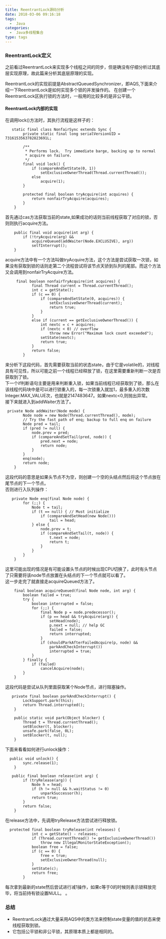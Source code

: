 ```yaml
---
title: ReentrantLock源码分析
date: 2018-03-06 09:16:18
tags:
  -  Java  
categories:  
  -  Java多线程集合 
type: tags
---
```

### ReentrantLock定义
之前看过ReentrantLock来实现多个线程之间的同步，但是确没有仔细分析过其底层实现原理，故此篇来分析其底层原理的实现。

ReentrantLock的实现前提是AbstractQueuedSynchronizer，即AQS,下面来介绍一下ReentrantLock是如何实现多个锁的并发操作的。
在创建一个ReentrantLock区执行锁的方法时，一般用的比较多的是非公平锁。
####  ReentrantLock内部的实现
在调用lock()方法时，其执行流程是这样子的：

```
   static final class NonfairSync extends Sync {
        private static final long serialVersionUID = 7316153563782823691L;

        /**
         * Performs lock.  Try immediate barge, backing up to normal
         * acquire on failure.
         */
        final void lock() {
            if (compareAndSetState(0, 1))
                setExclusiveOwnerThread(Thread.currentThread());
            else
                acquire(1);
        }

        protected final boolean tryAcquire(int acquires) {
            return nonfairTryAcquire(acquires);
        }
    }
```
首先通过cas方法获取当前的state,如果成功的话则当前线程获取了对应的锁，否则则执行acquire方法。

```
    public final void acquire(int arg) {
        if (!tryAcquire(arg) &&
            acquireQueued(addWaiter(Node.EXCLUSIVE), arg))
            selfInterrupt();
    }
```
acquire方法中有一个方法叫做tryAcquire方法，这个方法是尝试获取一次锁，如果没有获取到锁的话则走第二个流程尝试将该节点天骄到队列的尾部。而这个方法又会调用到nonfairTryAcquire方法。

```
     final boolean nonfairTryAcquire(int acquires) {
            final Thread current = Thread.currentThread();
            int c = getState();
            if (c == 0) {
                if (compareAndSetState(0, acquires)) {
                    setExclusiveOwnerThread(current);
                    return true;
                }
            }
            else if (current == getExclusiveOwnerThread()) {
                int nextc = c + acquires;
                if (nextc < 0) // overflow
                    throw new Error("Maximum lock count exceeded");
                setState(nextc);
                return true;
            }
            return false;
        }
```
来分析下这段代码，首先需要获取当前的状态state，由于它是volatile的，对线程具有可见性，所以可能之前一个线程已经释放了锁，在这里需要重新判断一次是否获取到了锁。  
下一个if判断语句主要是用来判断重入锁，如果当前线程已经获取到了锁，那么在该线程代码块中是可以进行锁重入的，每一次锁重入就加1，最多重入的次数Integer.MAX_VALUE次，也就是2147483647。如果nextc<0,则抛出异常。  
接下来就进入到addWaiter方法了。

```
 private Node addWaiter(Node mode) {
        Node node = new Node(Thread.currentThread(), mode);
        // Try the fast path of enq; backup to full enq on failure
        Node pred = tail;
        if (pred != null) {
            node.prev = pred;
            if (compareAndSetTail(pred, node)) {
                pred.next = node;
                return node;
            }
        }
        enq(node);
        return node;
    }
```
这段代码的意思是如果头节点不为空，则创建一个空的头结点然后将这个节点放在尾节点的下一个节点。  
否则进行入队列操作：

```
   private Node enq(final Node node) {
        for (;;) {
            Node t = tail;
            if (t == null) { // Must initialize
                if (compareAndSetHead(new Node()))
                    tail = head;
            } else {
                node.prev = t;
                if (compareAndSetTail(t, node)) {
                    t.next = node;
                    return t;
                }
            }
        }
    }
```
这里可能出现的情况是有可能设置头节点的时候出现CPU切换了，此时有头节点了只需要将该node节点放置在头结点的下一个节点就可以看了。  
这一步走完了就直接走acquireQueued方法了。

```
    final boolean acquireQueued(final Node node, int arg) {
        boolean failed = true;
        try {
            boolean interrupted = false;
            for (;;) {
                final Node p = node.predecessor();
                if (p == head && tryAcquire(arg)) {
                    setHead(node);
                    p.next = null; // help GC
                    failed = false;
                    return interrupted;
                }
                if (shouldParkAfterFailedAcquire(p, node) &&
                    parkAndCheckInterrupt())
                    interrupted = true;
            }
        } finally {
            if (failed)
                cancelAcquire(node);
        }
    }
```
这段代码是尝试从队列里面获取某个Node节点，进行阻塞操作。

```
   private final boolean parkAndCheckInterrupt() {
        LockSupport.park(this);
        return Thread.interrupted();
    }
```

```
    public static void park(Object blocker) {
        Thread t = Thread.currentThread();
        setBlocker(t, blocker);
        unsafe.park(false, 0L);
        setBlocker(t, null);
    }
```
下面来看看如何进行unlock操作：

```
  public void unlock() {
        sync.release(1);
    }
```

```
   public final boolean release(int arg) {
        if (tryRelease(arg)) {
            Node h = head;
            if (h != null && h.waitStatus != 0)
                unparkSuccessor(h);
            return true;
        }
        return false;
    }
```
在release方法中，先调用tryRelease方法尝试进行释放锁。

```
  protected final boolean tryRelease(int releases) {
            int c = getState() - releases;
            if (Thread.currentThread() != getExclusiveOwnerThread())
                throw new IllegalMonitorStateException();
            boolean free = false;
            if (c == 0) {
                free = true;
                setExclusiveOwnerThread(null);
            }
            setState(c);
            return free;
        }
```
每次拿到最新的state然后尝试进行减1操作，如果c等于0的时候则表示锁释放完毕，将当前持有锁设置NULL。
。
### 总结
- ReentrantLock通过大量采用AQS中的类方法来控制state变量的值的状态来使线程获取到锁。
- 它包括公平锁和非公平锁，其原理本质上都是相同的。





